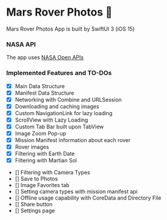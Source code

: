 # Mars Rover Photos 🚀

Mars Rover Photos App is built by SwiftUI 3 (iOS 15)

### NASA API
The app uses [NASA Open APIs](https://api.nasa.gov/index.html#browseAPI)

### Implemented Features and TO-DOs
- [x]  Main Data Structure
- [x]  Manifest Data Structure
- [x]  Networking with Combine and URLSession
- [x]  Downloading and caching images
- [x]  Custom NavigationLink for lazy loading
- [x]  ScrollView with Lazy Loading
- [x]  Custom Tab Bar built upon TabView
- [x]  Image Zoom Pop-up
- [x]  Mission Manifest information about each rover
- [x]  Rover images
- [x]  Filtering with Earth Date
- [x]  Filtering with Martian Sol
- []  Filtering with Camera Types
- []  Save to Photos
- []  Image Favorites tab
- []  Setting camera types with mission manifest api
- []  Offline usage capability with CoreData and Directory File
- []  Share button
- []  Settings page
